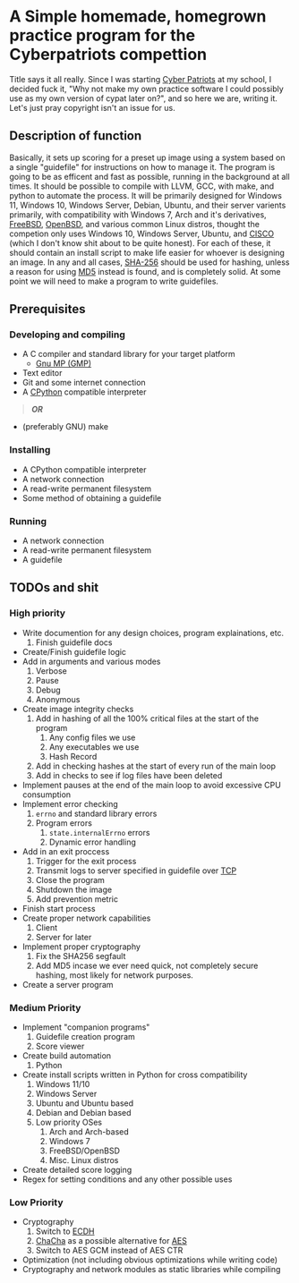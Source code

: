 # A Simple homemade, homegrown practice program for the Cyberpatriots compettion

Title says it all really. Since I was starting [Cyber Patriots](https://www.uscyberpatriot.org/) at my school, I decided fuck it, "Why not make my own practice software I could possibly use as my own version of cypat later on?", and so here we are, writing it. Let's just pray copyright isn't an issue for us.

## Description of function

Basically, it sets up scoring for a preset up image using a system based on a single "guidefile" for instructions on how to manage it.
The program is going to be as efficent and fast as possible, running in the background at all times.
It should be possible to compile with LLVM, GCC, with make, and python to automate the process. It will be primarily designed for Windows 11, Windows 10, Windows Server, Debian, Ubuntu, and their server varients primarily, with compatibility with Windows 7, Arch and it's derivatives, [FreeBSD](https://www.freebsd.org/), [OpenBSD](https://www.openbsdfoundation.org/), and various common Linux distros, thought the competion only uses Windows 10, Windows Server, Ubuntu, and [CISCO](https://www.cisco.com/c/en/us/products/ios-nx-os-software/index.html) (which I don't know shit about to be quite honest).
For each of these, it should contain an install script to make life easier for whoever is designing an image.
In any and all cases, [SHA-256](https://en.wikipedia.org/wiki/SHA-2) should be used for hashing, unless a reason for using [MD5](https://en.wikipedia.org/wiki/MD5) instead is found, and is completely solid.
At some point we will need to make a program to write guidefiles.

## Prerequisites

### Developing and compiling

- A C compiler and standard library for your target platform
    - [Gnu MP (GMP)](https://gmplib.org/)
- Text editor
- Git and some internet connection
- A [CPython](https://en.wikipedia.org/wiki/CPython) compatible interpreter
> ***OR***
- (preferably GNU) make

### Installing

- A CPython compatible interpreter
- A network connection
- A read-write permanent filesystem
- Some method of obtaining a guidefile

### Running

- A network connection
- A read-write permanent filesystem
- A guidefile

## TODOs and shit

### High priority

- Write documention for any design choices, program explainations, etc.
    1. Finish guidefile docs
- Create/Finish guidefile logic
- Add in arguments and various modes
    1. Verbose
    2. Pause
    3. Debug
    4. Anonymous
- Create image integrity checks
    1. Add in hashing of all the 100% critical files at the start of the program
        1. Any config files we use
        2. Any executables we use
        3. Hash Record
    2. Add in checking hashes at the start of every run of the main loop
    3. Add in checks to see if log files have been deleted
- Implement pauses at the end of the main loop to avoid excessive CPU consumption
- Implement error checking
    1. `errno` and standard library errors
    2. Program errors
        1. `state.internalErrno` errors
        2. Dynamic error handling
- Add in an exit proccess
    1. Trigger for the exit process
    2. Transmit logs to server specified in guidefile over [TCP](https://en.wikipedia.org/wiki/Transmission_Control_Protocol)
    3. Close the program
    4. Shutdown the image
    5. Add prevention metric
- Finish start process
- Create proper network capabilities
    1. Client
    2. Server for later
- Implement proper cryptography
    1. Fix the SHA256 segfault
    2. Add MD5 incase we ever need quick, not completely secure hashing, most likely for network purposes.
- Create a server program

### Medium Priority

- Implement "companion programs"
    1. Guidefile creation program
    2. Score viewer
- Create build automation
    1. Python
- Create install scripts written in Python for cross compatibility
    1. Windows 11/10
    2. Windows Server
    3. Ubuntu and Ubuntu based
    4. Debian and Debian based
    5. Low priority OSes
        1. Arch and Arch-based
        2. Windows 7
        3. FreeBSD/OpenBSD
        4. Misc. Linux distros
- Create detailed score logging
- Regex for setting conditions and any other possible uses

### Low Priority

- Cryptography
    1. Switch to [ECDH](https://en.wikipedia.org/wiki/Elliptic-curve_Diffie%E2%80%93Hellman)
    2. [ChaCha](https://en.wikipedia.org/wiki/Salsa20#ChaCha_variant) as a possible alternative for [AES](https://en.wikipedia.org/wiki/Advanced_Encryption_Standard)
    3. Switch to AES GCM instead of AES CTR
- Optimization (not including obvious optimizations while writing code)
- Cryptography and network modules as static libraries while compiling
